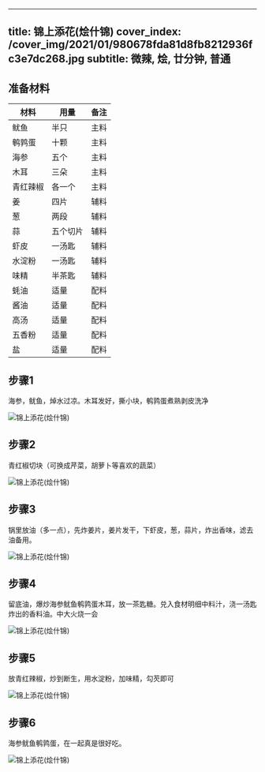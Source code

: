 
---
title: 锦上添花(烩什锦)
cover_index: /cover_img/2021/01/980678fda81d8fb8212936fc3e7dc268.jpg
subtitle: 微辣, 烩, 廿分钟, 普通
---

## 准备材料

| 材料     | 用量 | 备注|
| ------- | ----- | --- |
| 鱿鱼 | 半只| 主料 |
| 鹌鹑蛋 | 十颗| 主料 |
| 海参 | 五个| 主料 |
| 木耳 | 三朵| 主料 |
| 青红辣椒 | 各一个| 主料 |
| 姜 | 四片| 辅料 |
| 葱 | 两段| 辅料 |
| 蒜 | 五个切片| 辅料 |
| 虾皮 | 一汤匙| 辅料 |
| 水淀粉 | 一汤匙| 辅料 |
| 味精 | 半茶匙| 辅料 |
| 蚝油 | 适量| 配料 |
| 酱油 | 适量| 配料 |
| 高汤 | 适量| 配料 |
| 五香粉 | 适量| 配料 |
| 盐 | 适量| 配料 |

## 步骤1

海参，鱿鱼，焯水过凉。木耳发好，撕小块，鹌鹑蛋煮熟剥皮洗净

![锦上添花(烩什锦)](https://i8.meishichina.com/attachment/recipe/201001/201001191551175.jpg?x-oss-process=style/p320) 

## 步骤2

青红椒切块（可换成芹菜，胡萝卜等喜欢的蔬菜）

![锦上添花(烩什锦)](https://i8.meishichina.com/attachment/recipe/201001/201001191551380.jpg?x-oss-process=style/p320) 

## 步骤3

锅里放油（多一点），先炸姜片，姜片发干，下虾皮，葱，蒜片，炸出香味，滤去油备用。

![锦上添花(烩什锦)](https://i8.meishichina.com/attachment/recipe/201001/201001191558050.jpg?x-oss-process=style/p320) 

## 步骤4

留底油，爆炒海参鱿鱼鹌鹑蛋木耳，放一茶匙糖。兑入食材明细中料汁，浇一汤匙炸出的香料油。中大火烧一会

![锦上添花(烩什锦)](https://i8.meishichina.com/attachment/recipe/201001/201001191555227.jpg?x-oss-process=style/p320) 

## 步骤5

放青红辣椒，炒到断生，用水淀粉，加味精，勾芡即可

![锦上添花(烩什锦)](https://i8.meishichina.com/attachment/recipe/201001/201001191555492.jpg?x-oss-process=style/p320) 

## 步骤6

海参鱿鱼鹌鹑蛋，在一起真是很好吃。

![锦上添花(烩什锦)](https://i8.meishichina.com/attachment/recipe/201001/201001191559280.jpg?x-oss-process=style/p320) 

